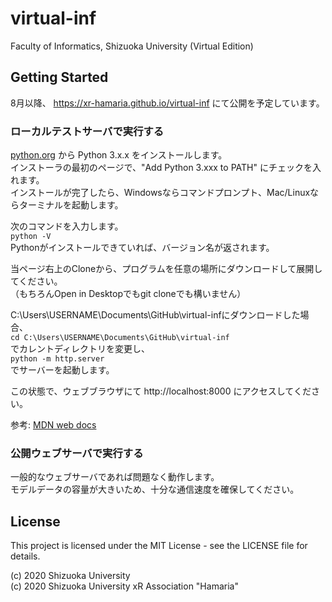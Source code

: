 # virtual-inf
Faculty of Informatics, Shizuoka University (Virtual Edition)

## Getting Started

8月以降、 https://xr-hamaria.github.io/virtual-inf にて公開を予定しています。

### ローカルテストサーバで実行する

[python.org](https://www.python.org/downloads/) から Python 3.x.x をインストールします。  
インストーラの最初のページで、"Add Python 3.xxx to PATH" にチェックを入れます。  
インストールが完了したら、Windowsならコマンドプロンプト、Mac/Linuxならターミナルを起動します。

次のコマンドを入力します。  
```python -V```  
Pythonがインストールできていれば、バージョン名が返されます。

当ページ右上のCloneから、プログラムを任意の場所にダウンロードして展開してください。  
（もちろんOpen in Desktopでもgit cloneでも構いません）

C:\Users\USERNAME\Documents\GitHub\virtual-infにダウンロードした場合、  
```cd C:\Users\USERNAME\Documents\GitHub\virtual-inf```  
でカレントディレクトリを変更し、  
```python -m http.server```  
でサーバーを起動します。

この状態で、ウェブブラウザにて http://localhost:8000 にアクセスしてください。

参考: [MDN web docs](https://developer.mozilla.org/ja/docs/Learn/Common_questions/set_up_a_local_testing_server)


### 公開ウェブサーバで実行する

一般的なウェブサーバであれば問題なく動作します。  
モデルデータの容量が大きいため、十分な通信速度を確保してください。

## License

This project is licensed under the MIT License - see the LICENSE file for details.

(c) 2020 Shizuoka University  
(c) 2020 Shizuoka University xR Association "Hamaria"